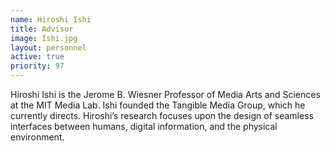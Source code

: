 ```yaml
---
name: Hiroshi Ishi
title: Advisor
image: Ishi.jpg
layout: personnel
active: true
priority: 97
---
```

Hiroshi Ishi is the Jerome B. Wiesner Professor of Media Arts and Sciences at the MIT Media Lab. Ishi founded the Tangible Media Group, which he currently directs. Hiroshi’s research focuses upon the design of seamless interfaces between humans, digital information, and the physical environment.
